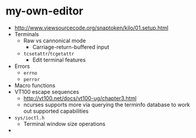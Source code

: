 # my-own-editor
- http://www.viewsourcecode.org/snaptoken/kilo/01.setup.html
- Terminals
  - Raw vs cannonical mode
    - Carriage-return-buffered input
  - `tcsetattr`/`tcgetattr`
    - Edit terminal features
- Errors
  - `errno`
  - `perror`
- Macro functions
- VT100 escape sequences
  - http://vt100.net/docs/vt100-ug/chapter3.html
  - ncurses supports more via querying the terminfo database to work out supported capabilities
- `sys/ioctl.h`
  - Terminal window size operations
-

